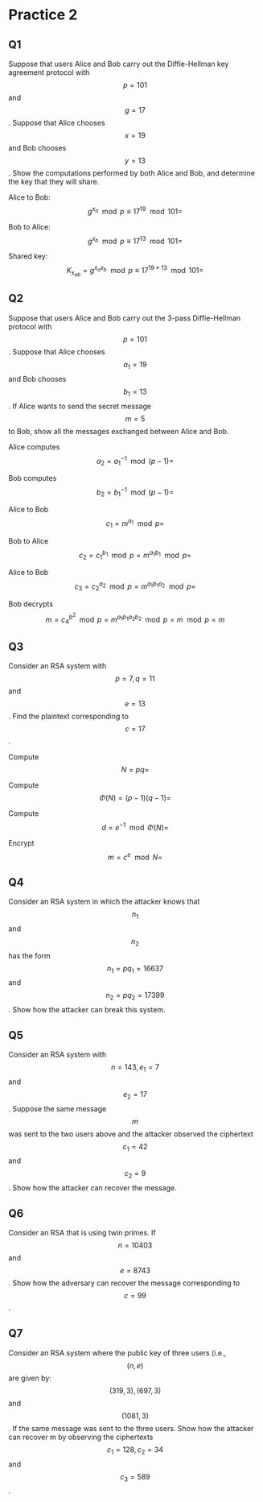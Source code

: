 # Practice 2

## Q1

Suppose that users Alice and Bob carry out the Diffie-Hellman key agreement protocol with $$p = 101$$ and $$g = 17$$. Suppose that Alice chooses $$x = 19$$ and Bob chooses $$y = 13$$. Show the computations performed by both Alice and Bob, and determine the key that they will share.

Alice to Bob: $$g^{x_a}\mod p\equiv 17^{19}\mod 101=$$

Bob to Alice: $$g^{x_b}\mod p\equiv 17^{13}\mod 101=$$

Shared key: $$K_{x_{ab}}=g^{x_ax_b}\mod p\equiv17^{19\times13}\mod101=$$

## Q2

Suppose that users Alice and Bob carry out the 3-pass Diffie-Hellman protocol with $$p = 101$$. Suppose that Alice chooses $$a_1 = 19$$ and Bob chooses $$b_1 = 13$$. If Alice wants to send the secret message $$m=5$$ to Bob, show all the messages exchanged between Alice and Bob.

Alice computes $$a_2={a_1}^{-1}\mod (p-1)=$$

Bob computes $$b_2={b_1}^{-1}\mod (p-1)=$$

Alice to Bob $$c_1 = m^{a_1}\mod p=$$

Bob to Alice $$c_2={c_1}^{b_1}\mod p = m^{a_1b_1}\mod p=$$

Alice to Bob $$c_3={c_2}^{a_2}\mod p = m^{a_1b_1a_2}\mod p=$$

Bob decrypts $$m={c_4}^{b^2}\mod p=m^{a_1b_1a_2b_2}\mod p=m\mod p=m$$

## Q3

Consider an RSA system with $$p=7, q=11$$ and $$e=13$$. Find the plaintext corresponding to $$c=17$$.

Compute $$N=pq=$$

Compute $$\Phi(N)=(p-1)(q-1)=$$

Compute $$d=e^{-1}\mod\Phi(N)=$$

Encrypt $$m=c^e\mod N=$$

## Q4

Consider an RSA system in which the attacker knows that $$n_1$$ and $$n_2$$ has the form $$n_1=pq_1=16637 $$and $$n_2=pq_2=17399$$. Show how the attacker can break this system.

## Q5

Consider an RSA system with $$n=143, e_1=7$$ and $$e_2=17$$. Suppose the same message $$m$$ was sent to the two users above and the attacker observed the ciphertext $$c_1=42$$ and $$c_2=9$$. Show how the attacker can recover the message.

## Q6

Consider an RSA that is using twin primes. If $$n=10403$$ and $$e=8743$$. Show how the adversary can recover the message corresponding to $$c=99$$.

## Q7

Consider an RSA system where the public key of three users \(i.e., $$(n,e)$$ are given by: $$(319,3), (697,3)$$ and $$(1081,3)$$. If the same message was sent to the three users. Show how the attacker can recover m by observing the ciphertexts $$c_1=128, c_2=34$$ and $$c_3=589$$.

